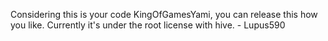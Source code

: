 Considering this is your code KingOfGamesYami, you can release this how you like. Currently it's under the root license with hive. - Lupus590
